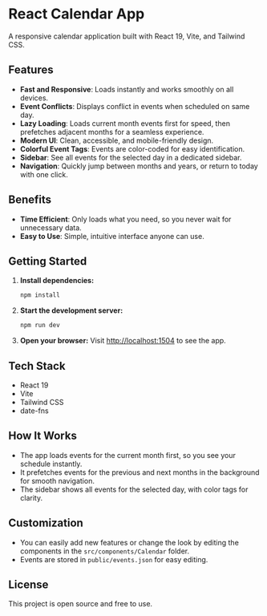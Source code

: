 # React Calendar App

A responsive calendar application built with React 19, Vite, and Tailwind CSS.

## Features

- **Fast and Responsive**: Loads instantly and works smoothly on all devices.
- **Event Conflicts**: Displays conflict in events when scheduled on same day.
- **Lazy Loading**: Loads current month events first for speed, then prefetches adjacent months for a seamless experience.
- **Modern UI**: Clean, accessible, and mobile-friendly design.
- **Colorful Event Tags**: Events are color-coded for easy identification.
- **Sidebar**: See all events for the selected day in a dedicated sidebar.
- **Navigation**: Quickly jump between months and years, or return to today with one click.

## Benefits

- **Time Efficient**: Only loads what you need, so you never wait for unnecessary data.
- **Easy to Use**: Simple, intuitive interface anyone can use.

## Getting Started

1. **Install dependencies:**
   ```bash
   npm install
   ```
2. **Start the development server:**
   ```bash
   npm run dev
   ```
3. **Open your browser:**
   Visit [http://localhost:1504](http://localhost:1504) to see the app.

## Tech Stack
- React 19
- Vite
- Tailwind CSS
- date-fns

## How It Works
- The app loads events for the current month first, so you see your schedule instantly.
- It prefetches events for the previous and next months in the background for smooth navigation.
- The sidebar shows all events for the selected day, with color tags for clarity.

## Customization
- You can easily add new features or change the look by editing the components in the `src/components/Calendar` folder.
- Events are stored in `public/events.json` for easy editing.

## License
This project is open source and free to use.
